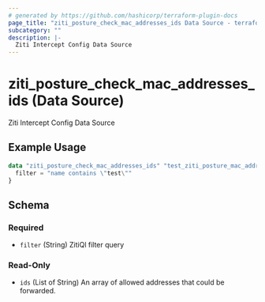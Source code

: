 ```yaml
---
# generated by https://github.com/hashicorp/terraform-plugin-docs
page_title: "ziti_posture_check_mac_addresses_ids Data Source - terraform-provider-ziti"
subcategory: ""
description: |-
  Ziti Intercept Config Data Source
---
```


# ziti_posture_check_mac_addresses_ids (Data Source)

Ziti Intercept Config Data Source

## Example Usage

```terraform
data "ziti_posture_check_mac_addresses_ids" "test_ziti_posture_mac_addresses_ids" {
  filter = "name contains \"test\""
}
```

<!-- schema generated by tfplugindocs -->
## Schema

### Required

- `filter` (String) ZitiQl filter query

### Read-Only

- `ids` (List of String) An array of allowed addresses that could be forwarded.
